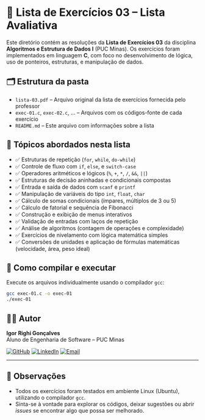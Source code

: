 # 📘 Lista de Exercícios 03 – Lista Avaliativa

Este diretório contém as resoluções da **Lista de Exercícios 03** da disciplina **Algoritmos e Estrutura de Dados I** (PUC Minas). Os exercícios foram implementados em linguagem **C**, com foco no desenvolvimento de lógica, uso de ponteiros, estruturas, e manipulação de dados.

## 🗂️ Estrutura da pasta

- `lista-03.pdf` – Arquivo original da lista de exercícios fornecida pelo professor  
- `exec-01.c`, `exec-02.c`, ... – Arquivos com os códigos-fonte de cada exercício  
- `README.md` – Este arquivo com informações sobre a lista

## 📌 Tópicos abordados nesta lista

- ✅ Estruturas de repetição (`for`, `while`, `do-while`)
- ✅ Controle de fluxo com `if`, `else`, e `switch-case`
- ✅ Operadores aritméticos e lógicos (`%`, `+`, `*`, `/`, `&&`, `||`)
- ✅ Estruturas de decisão aninhadas e condicionais compostas
- ✅ Entrada e saída de dados com `scanf` e `printf`
- ✅ Manipulação de variáveis do tipo `int`, `float`, `char`
- ✅ Cálculo de somas condicionais (ímpares, múltiplos de 3 ou 5)
- ✅ Cálculo de fatorial e sequência de Fibonacci
- ✅ Construção e exibição de menus interativos
- ✅ Validação de entradas com laços de repetição
- ✅ Análise de algoritmos (contagem de operações e complexidade)
- ✅ Exercícios de nivelamento com lógica matemática simples
- ✅ Conversões de unidades e aplicação de fórmulas matemáticas (velocidade, área, peso ideal)

## 🧪 Como compilar e executar

Execute os arquivos individualmente usando o compilador `gcc`:

```bash
gcc exec-01.c -o exec-01
./exec-01
```

## 👨‍💻 Autor

**Igor Righi Gonçalves**  
Aluno de Engenharia de Software – PUC Minas  

[![GitHub](https://img.shields.io/badge/GitHub-100000?style=for-the-badge&logo=github&logoColor=white)](https://github.com/righigor) [![LinkedIn](https://img.shields.io/badge/LinkedIn-0077B5?style=for-the-badge&logo=linkedin&logoColor=white)](https://www.linkedin.com/in/igor-righi/) [![Email](https://img.shields.io/badge/Email-D14836?style=for-the-badge&logo=gmail&logoColor=white)](mailto:righigordev@gmail.com)

---

## 📎 Observações

- Todos os exercícios foram testados em ambiente Linux (Ubuntu), utilizando o compilador `gcc`.
- Sinta-se à vontade para explorar os códigos, deixar sugestões ou abrir *issues* se encontrar algo que possa ser melhorado.
